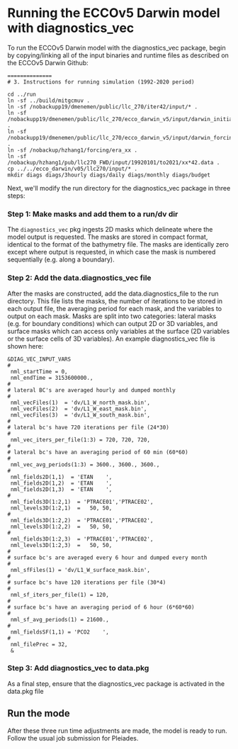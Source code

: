 # Running the ECCOv5 Darwin model with diagnostics_vec

To run the ECCOv5 Darwin model with the diagnostics_vec package, begin by copying/linking all of the input binaries and runtime files as described on the ECCOv5 Darwin Github:
```
==============
# 3. Instructions for running simulation (1992-2020 period)

cd ../run
ln -sf ../build/mitgcmuv .
ln -sf /nobackupp19/dmenemen/public/llc_270/iter42/input/* .
ln -sf /nobackupp19/dmenemen/public/llc_270/ecco_darwin_v5/input/darwin_initial_conditions/* .
ln -sf /nobackupp19/dmenemen/public/llc_270/ecco_darwin_v5/input/darwin_forcing/* .
ln -sf /nobackup/hzhang1/forcing/era_xx .
ln -sf /nobackup/hzhang1/pub/llc270_FWD/input/19920101/to2021/xx*42.data .
cp ../../ecco_darwin/v05/llc270/input/* .
mkdir diags diags/3hourly diags/daily diags/monthly diags/budget
```

Next, we'll modify the run directory for the diagnostics_vec package in three steps:

### Step 1: Make masks and add them to a run/dv dir
The `diagnostics_vec` pkg ingests 2D masks which delineate where the model output is requested. The masks are stored in compact format, identical to the format of the bathymetry file. The masks are identically zero except where output is requested, in which case the mask is numbered sequentially (e.g. along a boundary). 

### Step 2: Add the data.diagnostics_vec file
After the masks are constructed, add the data.diagnostics_file to the run directory. This file lists the masks, the number of iterations to be stored in each output file, the averaging period for each mask, and the variables to output on each mask. Masks are split into two categories: lateral masks (e.g. for boundary conditions) which can output 2D or 3D variables, and surface masks which can access only variables at the surface (2D variables or the surface cells of 3D variables). An example diagnostics_vec file is shown here:
```
&DIAG_VEC_INPUT_VARS
#
 nml_startTime = 0,
 nml_endTime = 3153600000.,
#
# lateral BC's are averaged hourly and dumped monthly
#
 nml_vecFiles(1)  = 'dv/L1_W_north_mask.bin',
 nml_vecFiles(2)  = 'dv/L1_W_east_mask.bin',
 nml_vecFiles(3)  = 'dv/L1_W_south_mask.bin',
#
# lateral bc's have 720 iterations per file (24*30)
#
 nml_vec_iters_per_file(1:3) = 720, 720, 720,
#
# lateral bc's have an averaging period of 60 min (60*60)
#
 nml_vec_avg_periods(1:3) = 3600., 3600., 3600.,
#
 nml_fields2D(1,1)  = 'ETAN    ',
 nml_fields2D(1,2)  = 'ETAN    ',
 nml_fields2D(1,3)  = 'ETAN    ',
#
 nml_fields3D(1:2,1)  = 'PTRACE01','PTRACE02',
 nml_levels3D(1:2,1)  =   50, 50,
#
 nml_fields3D(1:2,2)  = 'PTRACE01','PTRACE02',
 nml_levels3D(1:2,2)  =   50, 50,
#
 nml_fields3D(1:2,3)  = 'PTRACE01','PTRACE02',
 nml_levels3D(1:2,3)  =   50, 50,
#
# surface bc's are averaged every 6 hour and dumped every month
#
 nml_sfFiles(1) = 'dv/L1_W_surface_mask.bin',
#
# surface bc's have 120 iterations per file (30*4)
#
 nml_sf_iters_per_file(1) = 120,
#
# surface bc's have an averaging period of 6 hour (6*60*60)
#
 nml_sf_avg_periods(1) = 21600.,
#
 nml_fieldsSF(1,1) = 'PCO2    ',
#
 nml_filePrec = 32,
 &
```

### Step 3: Add diagnostics_vec to data.pkg
As a final step, ensure that the diagnostics_vec package is activated in the data.pkg file

## Run the mode
After these three run time adjustments are made, the model is ready to run. Follow the usual job submission for Pleiades.
